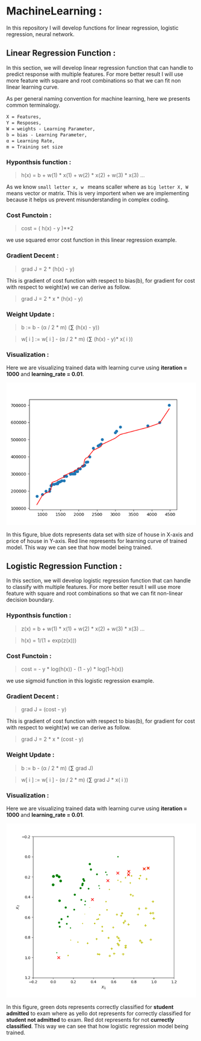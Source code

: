 # MachineLearning : 
In this repository I will develop functions for linear regression, logistic regression, neural network.

## Linear Regression Function :
  In this section, we will develop linear regression function that can handle to predict response with multiple features. For more better result I will use more feature with square and root combinations so that we can fit non linear learning curve.

As per general naming convention for machine learning, here we presents common terminalogy.
```
X = Features,
Y = Resposes,
W = weights - Learning Parameter,
b = bias - Learning Parameter,
α = Learning Rate,
m = Training set size
```

### Hyponthsis function :

> h(x) = b + w(1) * x(1) + w(2) * x(2) + w(3) * x(3) ...

As we know `small letter x, w ` means scaller where as `big letter X, W ` means vector or matrix. This is very importent when we are implementing because it helps us prevent misunderstanding in complex coding.

### Cost Functoin :

> cost = ( h(x) - y )**2

we use squared error cost function in this linear regression example.

### Gradient Decent :

> grad J = 2 * (h(x) - y)

This is gradient of cost function with respect to bias(b), for gradient for cost with respect to weight(w) we can derive as follow.

> grad J = 2 * x * (h(x) - y)

### Weight Update : 

> b := b - (α / 2 * m) (**∑** (h(x) - y))

> w[ i ] := w[ i ] - (α / 2 * m) (**∑** (h(x) - y)* x( i ))

### Visualization :

Here we are visualizing trained data with learning curve using **iteration = 1000** and **learning_rate = 0.01**.

![Alt text](https://github.com/ChaudhariHarsh/MachineLearning/blob/master/LinearRe.png)

In this figure, blue dots represents data set with size of house in X-axis and price of house in Y-axis. Red line represents for learning curve of trained model. This way we can see that how model being trained.

## Logistic Regression Function :

  In this section, we will develop logistic regression function that can handle to classify with multiple features. For more better result I will use more feature with square and root combinations so that we can fit non-linear decision boundary.


### Hyponthsis function :

> z(x) = b + w(1) * x(1) + w(2) * x(2) + w(3) * x(3) ...

> h(x) = 1/(1 + exp(z(x)))

### Cost Functoin :

> cost = - y * log(h(x)) - (1 - y) * log(1-h(x))

we use sigmoid function in this logistic regression example.

### Gradient Decent :

> grad J = (cost - y)

This is gradient of cost function with respect to bias(b), for gradient for cost with respect to weight(w) we can derive as follow.

> grad J = 2 * x * (cost - y)

### Weight Update : 

> b := b - (α / 2 * m) (**∑** grad J)

> w[ i ] := w[ i ] - (α / 2 * m) (**∑** grad J * x( i ))

### Visualization :

Here we are visualizing trained data with learning curve using **iteration = 1000** and **learning_rate = 0.01**.

![Alt text](https://github.com/ChaudhariHarsh/MachineLearning/blob/master/LogRe.png)

In this figure, green dots represents correctly classified for **student admitted** to exam where as yello dot represents for correctly classified for **student not admitted** to exam. Red dot represents for not **currectly classified**. This way we can see that how logistic regression model being trained.
